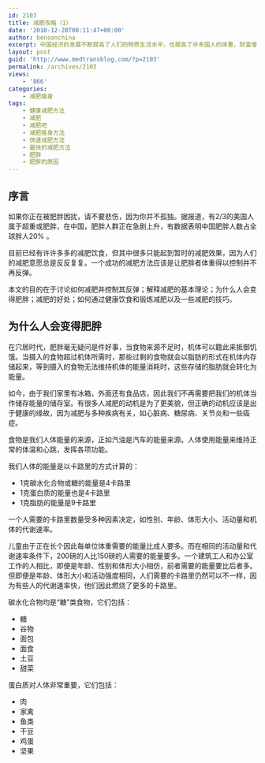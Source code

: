 ```yaml
---
id: 2103
title: 减肥攻略（1）
date: '2010-12-28T00:11:47+00:00'
author: bensonchina
excerpt: 中国经济的发展不断提高了人们的物质生活水平，也提高了许多国人的体重，财富增加的同时，体重也在增加。但不幸的是，体重增加的速度要远远高于财富的增长速度，肥胖问题已经成为了一个严重的公共健康问题。
layout: post
guid: 'http://www.medtransblog.com/?p=2103'
permalink: /archives/2103
views:
    - '866'
categories:
    - 减肥瘦身
tags:
    - 健康减肥方法
    - 减肥
    - 减肥吧
    - 减肥瘦身方法
    - 快速减肥方法
    - 最快的减肥方法
    - 肥胖
    - 肥胖的原因
---
```


## 序言

如果你正在被肥胖困扰，请不要悲伤，因为你并不孤独。据报道，有2/3的美国人属于超重或肥胖，在中国，肥胖人群正在急剧上升，有数据表明中国肥胖人数占全球胖人20% 。

目前已经有许许多多的减肥饮食，但其中很多只能起到暂时的减肥效果，因为人们的减肥意愿总是反反复复。一个成功的减肥方法应该是让肥胖者体重得以控制并不再反弹。

本文的目的在于讨论如何减肥并控制其反弹；解释减肥的基本理论；为什么人会变得肥胖；减肥的好处；如何通过健康饮食和锻炼减肥以及一些减肥的技巧。

## 为什么人会变得肥胖

在穴居时代，肥胖毫无疑问是件好事，当食物来源不足时，机体可以籍此来抵御饥饿。当摄入的食物超过机体所需时，那些过剩的食物就会以脂肪的形式在机体内存储起来，等到摄入的食物无法维持机体的能量消耗时，这些存储的脂肪就会转化为能量。

如今，由于我们家里有冰箱，外面还有食品店，因此我们不再需要把我们的机体当作储存能量的储存室。有很多人减肥的动机是为了更美貌，但正确的动机应该是出于健康的缘故，因为减肥与多种疾病有关，如心脏病、糖尿病、关节炎和一些癌症。

食物是我们人体能量的来源，正如汽油是汽车的能量来源。人体使用能量来维持正常的体温和心跳，发挥各项功能。

我们人体的能量是以卡路里的方式计算的：

- 1克碳水化合物或糖的能量是4卡路里
- 1克蛋白质的能量也是4卡路里
- 1克脂肪的能量是9卡路里

一个人需要的卡路里数量受多种因素决定，如性别、年龄、体形大小、活动量和机体的代谢速率。

儿童由于正在长个因此每单位体重需要的能量比成人要多。而在相同的活动量和代谢速率条件下，200磅的人比150磅的人需要的能量要多。一个建筑工人和办公室工作的人相比，即便是年龄、性别和体形大小相仿，前者需要的能量要比后者多。但即便是年龄、体形大小和活动强度相同，人们需要的卡路里仍然可以不一样，因为有些人的代谢速率快，他们因此燃烧了更多的卡路里。

碳水化合物均是“糖”类食物，它们包括：

- 糖
- 谷物
- 面包
- 面食
- 土豆
- 甜菜

蛋白质对人体非常重要，它们包括：

- 肉
- 家禽
- 鱼类
- 干豆
- 鸡蛋
- 坚果